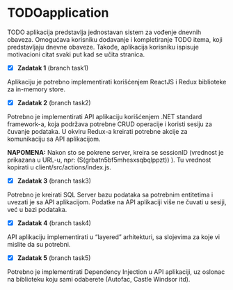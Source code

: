 # TODOapplication

TODO aplikacija predstavlja jednostavan sistem za vođenje dnevnih obaveza. Omogućava korisniku dodavanje i kompletiranje TODO itema, koji predstavljaju dnevne obaveze. Takođe, aplikacija korisniku ispisuje motivacioni citat svaki put kad se učita stranica.


- [x] **Zadatak 1** (branch task1)

Aplikaciju je potrebno implementirati korišćenjem ReactJS i Redux biblioteke za in-memory store.

- [x] **Zadatak 2** (branch task2)

Potrebno je implementirati API aplikaciju korišćenjem .NET standard framework-a, koja podržava potrebne CRUD operacije i koristi sesiju za čuvanje podataka. U okviru Redux-a kreirati potrebne akcije za komunikaciju sa API aplikacijom.

**NAPOMENA:** Nakon sto se pokrene server, kreira se sessionID (vrednost je prikazana u URL-u, npr: (S(grbatn5bf5mhesxsqbqlppzt)) ). Tu vrednost kopirati u client/src/actions/index.js.

- [x] **Zadatak 3** (branch task3)

Potrebno je kreirati SQL Server bazu podataka sa potrebnim entitetima i uvezati je sa API aplikacijom. Podatke na API aplikaciji više ne čuvati u sesiji, već u bazi podataka.

- [x] **Zadatak 4** (branch task4)

API aplikaciju implementirati u “layered” arhitekturi, sa slojevima za koje vi mislite da su potrebni.

- [x] **Zadatak 5** (branch task5)

Potrebno je implementirati Dependency Injection u API aplikaciji, uz oslonac na biblioteku koju sami odaberete (Autofac, Castle Windsor itd).
